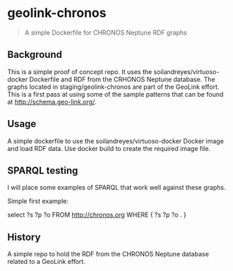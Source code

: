 # geolink-chronos

> A simple Dockerfile for CHRONOS Neptune RDF graphs

## Background
This is a simple proof of concept repo.  It uses the soilandreyes/virtuoso-docker Dockerfile and RDF from the CRHONOS Neptune 
database.  The graphs located in staging/geolink-chronos are part of the GeoLink effort.  This is a first pass at using some 
of the sample patterns that can be found at http://schema.geo-link.org/.  

## Usage
A simple dockerfile to use the soilandreyes/virtuoso-docker Docker image and load RDF data.   Use docker build to create the required image file.  

## SPARQL testing
I will place some examples of SPARQL that work well against these graphs.  

Simple first example:

select ?s ?p ?o
FROM <http://chronos.org>
WHERE 
{
?s ?p ?o .
}


## History
A simple repo to hold the RDF from the CHRONOS Neptune database related to a GeoLink effort.  

